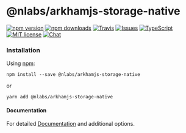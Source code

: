 # @nlabs/arkhamjs-storage-native

[![npm version](https://img.shields.io/npm/v/@nlabs/arkhamjs-storage-native.svg?style=flat-square)](https://www.npmjs.com/package/@nlabs/arkhamjs-storage-native)
[![npm downloads](https://img.shields.io/npm/dm/@nlabs/arkhamjs-storage-native.svg?style=flat-square)](https://www.npmjs.com/package/@nlabs/arkhamjs-storage-native)
[![Travis](https://img.shields.io/travis/nitrogenlabs/arkhamjs.svg?style=flat-square)](https://travis-ci.org/nitrogenlabs/arkhamjs)
[![Issues](https://img.shields.io/github/issues/nitrogenlabs/arkhamjs.svg?style=flat-square)](https://github.com/nitrogenlabs/arkhamjs/issues)
[![TypeScript](https://badges.frapsoft.com/typescript/version/typescript-next.svg?v=101)](https://github.com/ellerbrock/typescript-badges/)
[![MIT license](https://img.shields.io/badge/license-MIT-brightgreen.svg?style=flat-square)](http://opensource.org/licenses/MIT)
[![Chat](https://img.shields.io/discord/446122412715802649.svg)](https://discord.gg/Ttgev58)

### Installation

Using [npm](https://www.npmjs.com/):

```shell
npm install --save @nlabs/arkhamjs-storage-native
```

or

```shell
yarn add @nlabs/arkhamjs-storage-native
```

#### Documentation

For detailed [Documentation](https://arkhamjs.io) and additional options.

